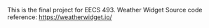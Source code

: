 This is the final project for EECS 493. 
Weather Widget Source code reference: https://weatherwidget.io/
